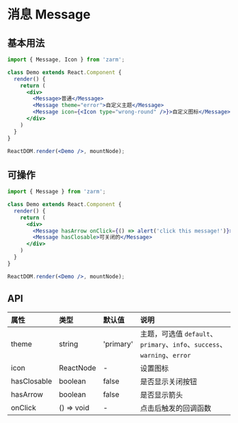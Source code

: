 # 消息 Message



## 基本用法
```jsx
import { Message, Icon } from 'zarm';

class Demo extends React.Component {
  render() {
    return (
      <div>
        <Message>普通</Message>
        <Message theme="error">自定义主题</Message>
        <Message icon={<Icon type="wrong-round" />}>自定义图标</Message>
      </div>
    )
  }
}

ReactDOM.render(<Demo />, mountNode);
```



## 可操作
```jsx
import { Message } from 'zarm';

class Demo extends React.Component {
  render() {
    return (
      <div>
        <Message hasArrow onClick={() => alert('click this message!')}>链接样式的</Message>
        <Message hasClosable>可关闭的</Message>
      </div>
    )
  }
}

ReactDOM.render(<Demo />, mountNode);
```



## API

| 属性 | 类型 | 默认值 | 说明 |
| :--- | :--- | :--- | :--- |
| theme | string | 'primary' | 主题，可选值 `default`、`primary`、`info`、`success`、`warning`、`error` |
| icon | ReactNode | - | 设置图标 |
| hasClosable | boolean | false | 是否显示关闭按钮 |
| hasArrow | boolean | false | 是否显示箭头 |
| onClick | () => void | - | 点击后触发的回调函数 |
